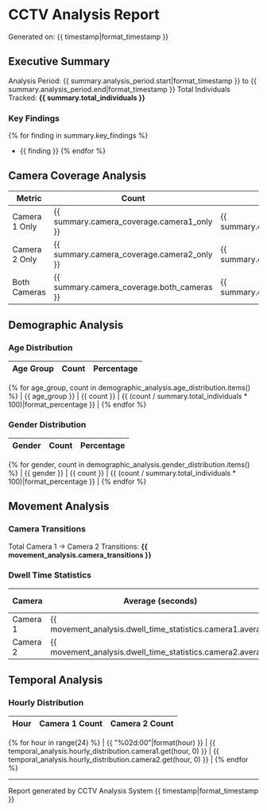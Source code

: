 # CCTV Analysis Report

Generated on: {{ timestamp|format_timestamp }}

## Executive Summary

Analysis Period: {{ summary.analysis_period.start|format_timestamp }} to {{ summary.analysis_period.end|format_timestamp }}
Total Individuals Tracked: **{{ summary.total_individuals }}**

### Key Findings

{% for finding in summary.key_findings %}
- {{ finding }}
{% endfor %}

## Camera Coverage Analysis

| Metric | Count | Percentage |
|--------|--------|------------|
| Camera 1 Only | {{ summary.camera_coverage.camera1_only }} | {{ summary.camera_coverage.camera1_only_percentage|format_percentage }} |
| Camera 2 Only | {{ summary.camera_coverage.camera2_only }} | {{ summary.camera_coverage.camera2_only_percentage|format_percentage }} |
| Both Cameras | {{ summary.camera_coverage.both_cameras }} | {{ summary.camera_coverage.both_cameras_percentage|format_percentage }} |

## Demographic Analysis

### Age Distribution

| Age Group | Count | Percentage |
|-----------|--------|------------|
{% for age_group, count in demographic_analysis.age_distribution.items() %}
| {{ age_group }} | {{ count }} | {{ (count / summary.total_individuals * 100)|format_percentage }} |
{% endfor %}

### Gender Distribution

| Gender | Count | Percentage |
|--------|--------|------------|
{% for gender, count in demographic_analysis.gender_distribution.items() %}
| {{ gender }} | {{ count }} | {{ (count / summary.total_individuals * 100)|format_percentage }} |
{% endfor %}

## Movement Analysis

### Camera Transitions
Total Camera 1 → Camera 2 Transitions: **{{ movement_analysis.camera_transitions }}**

### Dwell Time Statistics

| Camera | Average (seconds) | Median (seconds) | Std. Deviation |
|--------|------------------|------------------|----------------|
| Camera 1 | {{ movement_analysis.dwell_time_statistics.camera1.average|format_number }} | {{ movement_analysis.dwell_time_statistics.camera1.median|format_number }} | {{ movement_analysis.dwell_time_statistics.camera1.std|format_number }} |
| Camera 2 | {{ movement_analysis.dwell_time_statistics.camera2.average|format_number }} | {{ movement_analysis.dwell_time_statistics.camera2.median|format_number }} | {{ movement_analysis.dwell_time_statistics.camera2.std|format_number }} |

## Temporal Analysis

### Hourly Distribution

| Hour | Camera 1 Count | Camera 2 Count |
|------|----------------|----------------|
{% for hour in range(24) %}
| {{ "%02d:00"|format(hour) }} | {{ temporal_analysis.hourly_distribution.camera1.get(hour, 0) }} | {{ temporal_analysis.hourly_distribution.camera2.get(hour, 0) }} |
{% endfor %}

---
Report generated by CCTV Analysis System
{{ timestamp|format_timestamp }}
